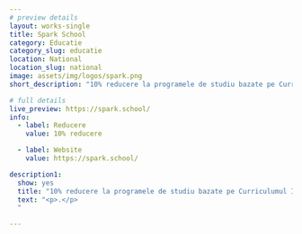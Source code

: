 ```yaml
---
# preview details
layout: works-single
title: Spark School
category: Educatie
category_slug: educatie
location: National
location_slug: national
image: assets/img/logos/spark.png
short_description: "10% reducere la programele de studiu bazate pe Curriculumul International Cambridge, un curs de wellbeing sau leadership la alegere si o testare vocationala."

# full details
live_preview: https://spark.school/ 
info:
  - label: Reducere
    value: 10% reducere

  - label: Website
    value: https://spark.school/  

description1:
  show: yes
  title: "10% reducere la programele de studiu bazate pe Curriculumul International Cambridge, un curs de wellbeing sau leadership la alegere si o testare vocationala."
  text: "<p>.</p>
  "

---
```

